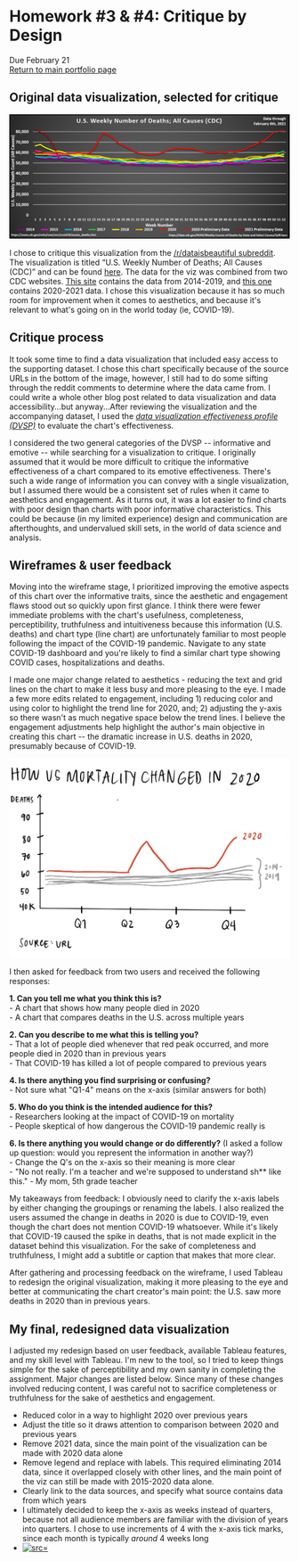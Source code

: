 # Homework #3 & #4: Critique by Design
Due February 21  
[Return to main portfolio page](https://ejreece.github.io/ReecePortfolio/)

## Original data visualization, selected for critique
![DataViz](VizAssignment3and4.png)

I chose to critique this visualization from the [/r/dataisbeautiful subreddit](https://www.reddit.com/r/dataisbeautiful/comments/lnwd43/us_cdc_weekly_deaths_20142021_mar_1st_2020_feb/). The visualization is titled “U.S. Weekly Number of Deaths; All Causes (CDC)” and can be found [here](https://preview.redd.it/ncd02w6xgji61.png?width=1818&format=png&auto=webp&s=f9f2555ccd5435356b4661ba74f343bb08c420f4). The data for the viz was combined from two CDC websites. [This site](https://healthdata.gov/dataset/weekly-counts-deaths-state-and-select-causes-2014-2019) contains the data from 2014-2019, and [this one](https://healthdata.gov/dataset/weekly-counts-deaths-state-and-select-causes-2020-2021) contains 2020-2021 data. I chose this visualization because it has so much room for improvement when it comes to aesthetics, and because it's relevant to what's going on in the world today (ie, COVID-19).

## Critique process
It took some time to find a data visualization that included easy access to the supporting dataset. I chose this chart specifically because of the source URLs in the bottom of the image, however, I still had to do some sifting through the reddit comments to determine where the data came from. I could write a whole other blog post related to data visualization and data accessibility...but anyway...After reviewing the visualization and the accompanying dataset, I used the [*data visualization effectiveness profile (DVSP)*](http://www.perceptualedge.com/articles/visual_business_intelligence/data_visualization_effectiveness_profile.pdf) to evaluate the chart's effectiveness. 

I considered the two general categories of the DVSP -- informative and emotive -- while searching for a visualization to critique. I originally assumed that it would be more difficult to critique the informative effectiveness of a chart compared to its emotive effectiveness. There's such a wide range of information you can convey with a single visualization, but I assumed there would be a consistent set of rules when it came to aesthetics and engagement. As it turns out, it was a lot easier to find charts with poor design than charts with poor informative characteristics. This could be because (in my limited experience) design and communication are afterthoughts, and undervalued skill sets, in the world of data science and analysis. 

## Wireframes & user feedback
Moving into the wireframe stage, I prioritized improving the emotive aspects of this chart over the informative traits, since the aesthetic and engagement flaws stood out so quickly upon first glance. I think there were fewer immediate problems with the chart's usefulness, completeness, perceptibility, truthfulness and intuitiveness because this information (U.S. deaths) and chart type (line chart) are unfortunately familiar to most people following the impact of the COVID-19 pandemic. Navigate to any state COVID-19 dashboard and you're likely to find a similar chart type showing COVID cases, hospitalizations and deaths. 

I made one major change related to aesthetics - reducing the text and grid lines on the chart to make it less busy and more pleasing to the eye. I made a few more edits related to engagement, including 1) reducing color and using color to highlight the trend line for 2020, and; 2) adjusting the y-axis so there wasn't as much negative space below the trend lines. I believe the engagement adjustments help highlight the author's main objective in creating this chart -- the dramatic increase in U.S. deaths in 2020, presumably because of COVID-19.  

![Wireframe](HW3and4Wireframe.png)

I then asked for feedback from two users and received the following responses:

**1. Can you tell me what you think this is?**  
    - A chart that shows how many people died in 2020  
    - A chart that compares deaths in the U.S. across multiple years  

**2. Can you describe to me what this is telling you?**  
    - That a lot of people died whenever that red peak occurred, and more people died in 2020 than in previous years  
    - That COVID-19 has killed a lot of people compared to previous years  

**4. Is there anything you find surprising or confusing?**  
    - Not sure what "Q1-4" means on the x-axis (similar answers for both)  

**5. Who do you think is the intended audience for this?**  
    - Researchers looking at the impact of COVID-19 on mortality  
    - People skeptical of how dangerous the COVID-19 pandemic really is  

**6. Is there anything you would change or do differently?** (I asked a follow up question: would you represent the information in another way?)  
    - Change the Q's on the x-axis so their meaning is more clear  
    - "No not really. I'm a teacher and we're supposed to understand sh** like this." - My mom, 5th grade teacher  

My takeaways from feedback: I obviously need to clarify the x-axis labels by either changing the groupings or renaming the labels. I also realized the users assumed the change in deaths in 2020 is due to COVID-19, even though the chart does not mention COVID-19 whatsoever. While it's likely that COVID-19 caused the spike in deaths, that is not made explicit in the dataset behind this visualization. For the sake of completeness and truthfulness, I might add a subtitle or caption that makes that more clear. 

After gathering and processing feedback on the wireframe, I used Tableau to redesign the original visualization, making it more pleasing to the eye and better at communicating the chart creator's main point: the U.S. saw more deaths in 2020 than in previous years. 

## My final, redesigned data visualization
I adjusted my redesign based on user feedback, available Tableau features, and my skill level with Tableau. I'm new to the tool, so I tried to keep things simple for the sake of perceptibility and my own sanity in completing the assignment. Major changes are listed below. Since many of these changes involved reducing content, I was careful not to sacrifice completeness or truthfulness for the sake of aesthetics and engagement.
- Reduced color in a way to highlight 2020 over previous years
- Adjust the title so it draws attention to comparison between 2020 and previous years
- Remove 2021 data, since the main point of the visualization can be made with 2020 data alone
- Remove legend and replace with labels. This required eliminating 2014 data, since it overlapped closely with other lines, and the main point of the viz can still be made with  2015-2020 data alone.
- Clearly link to the data sources, and specify what source contains data from which years
- I ultimately decided to keep the x-axis as weeks instead of quarters, because not all audience members are familiar with the division of years into quarters. I chose to use increments of 4 with the x-axis tick marks, since each month is typically *around* 4 weeks long
- <div class='tableauPlaceholder' id='viz1613876321803' style='position: relative'><noscript><a href='#'><img alt=' src='https:&#47;&#47;public.tableau.com&#47;static&#47;images&#47;As&#47;Assignment3and4&#47;Sheet1&#47;1_rss.png' style='border: none' /></a></noscript><object class='tableauViz'  style='display:none;'><param name='host_url' value='https%3A%2F%2Fpublic.tableau.com%2F' /> <param name='embed_code_version' value='3' /> <param name='site_root' value='' /><param name='name' value='Assignment3and4&#47;Sheet1' /><param name='tabs' value='no' /><param name='toolbar' value='yes' /><param name='static_image' value='https:&#47;&#47;public.tableau.com&#47;static&#47;images&#47;As&#47;Assignment3and4&#47;Sheet1&#47;1.png' /> <param name='animate_transition' value='yes' /><param name='display_static_image' value='yes' /><param name='display_spinner' value='yes' /><param name='display_overlay' value='yes' /><param name='display_count' value='yes' /><param name='language' value='en' /><param name='filter' value='publish=yes' /></object></div> <script type='text/javascript'> var divElement = document.getElementById('viz1613876321803'); var vizElement = divElement.getElementsByTagName('object')[0]; vizElement.style.width='100%';vizElement.style.height (divElement.offsetWidth*0.75)+'px'; var scriptElement = document.createElement('script'); scriptElement.src = 'https://public.tableau.com/javascripts/api/viz_v1.js'; vizElement.parentNode.insertBefore(scriptElement, vizElement); </script>
